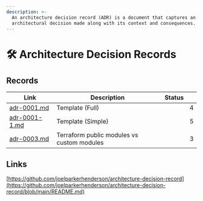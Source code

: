 ```yaml
---
description: >-
  An architecture decision record (ADR) is a document that captures an essential
  architectural decision made along with its context and consequences.
---
```


# 🛠 Architecture Decision Records

## Records

<table><thead><tr><th data-type="content-ref">Link</th><th>Description</th><th data-type="select">Status</th><th data-type="rating" data-max="5"></th></tr></thead><tbody><tr><td><a href="adr-0001.md">adr-0001.md</a></td><td>Template (Full)</td><td></td><td>4</td></tr><tr><td><a href="adr-0001-1.md">adr-0001-1.md</a></td><td>Template (Simple)</td><td></td><td>5</td></tr><tr><td><a href="adr-0003.md">adr-0003.md</a></td><td>Terraform public modules vs custom modules</td><td></td><td>3</td></tr></tbody></table>

## Links

[https://github.com/joelparkerhenderson/architecture-decision-record](https://github.com/joelparkerhenderson/architecture-decision-record/blob/main/README.md)
